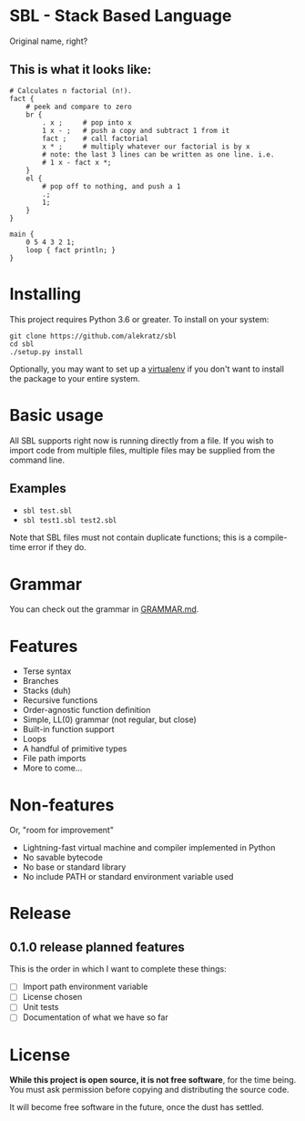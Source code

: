 # SBL - Stack Based Language
Original name, right?

## This is what it looks like:
```
# Calculates n factorial (n!).
fact {
    # peek and compare to zero
    br {
        . x ;     # pop into x
        1 x - ;   # push a copy and subtract 1 from it
        fact ;    # call factorial
        x * ;     # multiply whatever our factorial is by x
        # note: the last 3 lines can be written as one line. i.e.
        # 1 x - fact x *;
    }
    el {
        # pop off to nothing, and push a 1
        .;
        1;
    }
}

main {
    0 5 4 3 2 1;
    loop { fact println; }
}
```

# Installing
This project requires Python 3.6 or greater. To install on your system:

```commandline
git clone https://github.com/alekratz/sbl
cd sbl
./setup.py install
```

Optionally, you may want to set up a [virtualenv](http://python-guide-pt-br.readthedocs.io/en/latest/dev/virtualenvs/)
if you don't want to install the package to your entire system.

# Basic usage
All SBL supports right now is running directly from a file. If you wish to import code from multiple
files, multiple files may be supplied from the command line.

## Examples
* `sbl test.sbl`
* `sbl test1.sbl test2.sbl`

Note that SBL files must not contain duplicate functions; this is a compile-time error if they do.

# Grammar
You can check out the grammar in [GRAMMAR.md](GRAMMAR.md).

# Features
* Terse syntax
* Branches
* Stacks (duh)
* Recursive functions
* Order-agnostic function definition
* Simple, LL(0) grammar (not regular, but close)
* Built-in function support
* Loops
* A handful of primitive types
* File path imports
* More to come...

# Non-features
Or, "room for improvement"

* Lightning-fast virtual machine and compiler implemented in Python
* No savable bytecode
* No base or standard library
* No include PATH or standard environment variable used

# Release
## 0.1.0 release planned features
This is the order in which I want to complete these things:

* [ ] Import path environment variable
* [ ] License chosen
* [ ] Unit tests
* [ ] Documentation of what we have so far

# License
**While this project is open source, it is not free software**, for the time being. You must ask permission before
copying and distributing the source code.

It will become free software in the future, once the dust has settled.
